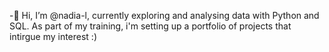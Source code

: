 
-👋 Hi, I’m @nadia-l, currently exploring and analysing data with Python and SQL. As part of my training, i'm setting up a portfolio of projects that intirgue my interest :)



